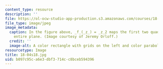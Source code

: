 ```yaml
---
content_type: resource
description: ''
file: https://ol-ocw-studio-app-production.s3.amazonaws.com/courses/18-04-complex-variables-with-applications-spring-2018/b097c95ca6e3dbf3714cc8bceb594396_18-04s18.jpg
file_type: image/jpeg
image_metadata:
  caption: In the figure above, _f_(_z_) = _z_2 maps the first two quadrants to the
    entire plane. (Image courtesy of Jeremy Orloff.)
  credit: ''
  image-alt: A color rectangle with grids on the left and color parabolas on the right.
resourcetype: Image
title: 18-04s18.jpg
uid: b097c95c-a6e3-dbf3-714c-c8bceb594396
---
```

